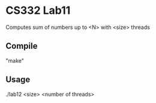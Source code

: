CS332 Lab11
==================================

Computes sum of numbers up to \<N> with \<size> threads

Compile
------------------

"make"

Usage
------------------

./lab12 \<size> \<number of threads>
